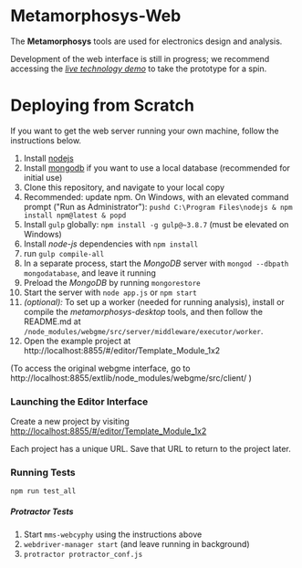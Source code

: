 # Metamorphosys-Web #
The **Metamorphosys** tools are used for electronics design and analysis.

Development of the web interface is still in progress; we recommend accessing the [*live technology demo*](http://mmsapp.metamorphsoftware.com/dispatch/mmsapp) to take the prototype for a spin.

# Deploying from Scratch #
If you want to get the web server running your own machine, follow the instructions below.

1. Install [nodejs](http://nodejs.org/download/)
2. Install [mongodb](http://www.mongodb.org/downloads) if you want to use a local database (recommended for initial use)
3. Clone this repository, and navigate to your local copy
4. Recommended: update npm. On Windows, with an elevated command prompt ("Run as Administrator"): `pushd C:\Program Files\nodejs & npm install npm@latest & popd`
5. Install `gulp` globally: `npm install -g gulp@~3.8.7` (must be elevated on Windows)
6. Install *node-js* dependencies with `npm install`
7. run `gulp compile-all`
8. In a separate process, start the *MongoDB* server with `mongod --dbpath mongodatabase`, and leave it running
9. Preload the *MongoDB* by running `mongorestore`
10. Start the server with `node app.js` or `npm start`
11. _(optional):_ To set up a worker (needed for running analysis), install or compile the *metamorphosys-desktop* tools, and then follow the README.md at `/node_modules/webgme/src/server/middleware/executor/worker`.
12. Open the example project at http://localhost:8855/#/editor/Template_Module_1x2

(To access the original webgme interface, go to http://localhost:8855/extlib/node_modules/webgme/src/client/ )

### Launching the Editor Interface ###
Create a new project by visiting [http://localhost:8855/#/editor/Template_Module_1x2](http://localhost:8855/#/editor/Template_Module_1x2)

Each project has a unique URL. Save that URL to return to the project later.

### Running Tests ###
`npm run test_all`

##### Protractor Tests #####
1. Start `mms-webcyphy` using the instructions above
2. `webdriver-manager start` (and leave running in background)
3. `protractor protractor_conf.js`